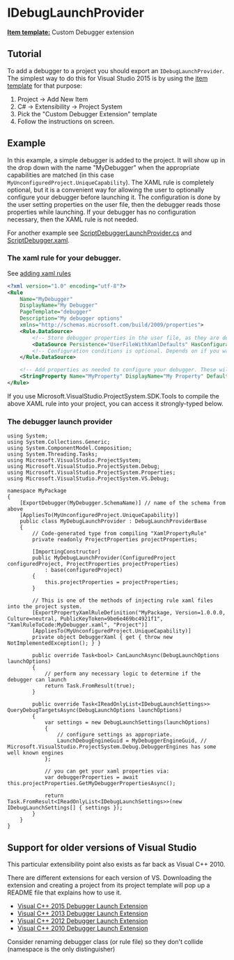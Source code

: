 IDebugLaunchProvider
===============

**[Item template:](project_item_templates.md)** Custom Debugger extension

## Tutorial
To add a debugger to a project you should export an `IDebugLaunchProvider`.
The simplest way to do this for Visual Studio 2015 is by using the [item template](project_item_templates.md)
for that purpose:

1. Project -> Add New Item
2. C# -> Extensibility -> Project System
3. Pick the "Custom Debugger Extension" template
4. Follow the instructions on screen.

## Example
In this example, a simple debugger is added to the project. It will show up in the drop down with the name "MyDebugger"
when the appropriate capabilities are matched (in this case `MyUnconfiguredProject.UniqueCapability`). The XAML rule
is completely optional, but it is a convenient way for allowing the user to optionally configure your debugger before
launching it. The configuration is done by the user setting properties on the user file, then the debugger reads those
properties while launching. If your debugger has no configuration necessary, then the XAML rule is not needed.

For another example see [ScriptDebuggerLaunchProvider.cs](../../samples/WindowsScript/WindowsScript/WindowsScript.ProjectType/ScriptDebuggerLaunchProvider.cs)
and [ScriptDebugger.xaml](../../samples/WindowsScript/WindowsScript/WindowsScript.ProjectType/BuildSystem/Rules/ScriptDebugger.xaml).

### The xaml rule for your debugger.
See [adding xaml rules](adding_xaml_rules.md)

``` XML
<?xml version="1.0" encoding="utf-8"?>
<Rule
	Name="MyDebugger"
	DisplayName="My Debugger"
	PageTemplate="debugger"
	Description="My debugger options"
	xmlns="http://schemas.microsoft.com/build/2009/properties">
    <Rule.DataSource>
        <!-- Store debugger properties in the user file, as they are design-time -->
        <DataSource Persistence="UserFileWithXamlDefaults" HasConfigurationCondition="True"/>
        <!-- Configuration conditions is optional. Depends on if you want these to be set per configuration. -->
    </Rule.DataSource>

    <!-- Add properties as needed to configure your debugger. These will appear on project properties. -->
    <StringProperty Name="MyProperty" DisplayName="My Property" Default="something" Description="Some property for configuring the debugger" />
</Rule>
```

If you use Microsoft.VisualStudio.ProjectSystem.SDK.Tools to compile the above XAML rule into your project, you can access it strongly-typed below.


### The debugger launch provider
``` CSharp
using System;
using System.Collections.Generic;
using System.ComponentModel.Composition;
using System.Threading.Tasks;
using Microsoft.VisualStudio.ProjectSystem;
using Microsoft.VisualStudio.ProjectSystem.Debug;
using Microsoft.VisualStudio.ProjectSystem.Properties;
using Microsoft.VisualStudio.ProjectSystem.VS.Debug;

namespace MyPackage
{
    [ExportDebugger(MyDebugger.SchemaName)] // name of the schema from above
    [AppliesTo(MyUnconfiguredProject.UniqueCapability)]
    public class MyDebugLaunchProvider : DebugLaunchProviderBase
    {
        // Code-generated type from compiling "XamlPropertyRule"
        private readonly ProjectProperties projectProperties;

        [ImportingConstructor]
        public MyDebugLaunchProvider(ConfiguredProject configuredProject, ProjectProperties projectProperties)
            : base(configuredProject)
        {
            this.projectProperties = projectProperties;
        }

        // This is one of the methods of injecting rule xaml files into the project system.
        [ExportPropertyXamlRuleDefinition("MyPackage, Version=1.0.0.0, Culture=neutral, PublicKeyToken=9be6e469bc4921f1", "XamlRuleToCode:MyDebugger.xaml", "Project")]
        [AppliesTo(MyUnconfiguredProject.UniqueCapability)]
        private object DebuggerXaml { get { throw new NotImplementedException(); } }

        public override Task<bool> CanLaunchAsync(DebugLaunchOptions launchOptions)
        {
            // perform any necessary logic to determine if the debugger can launch
            return Task.FromResult(true);
        }

        public override Task<IReadOnlyList<IDebugLaunchSettings>> QueryDebugTargetsAsync(DebugLaunchOptions launchOptions)
        {
            var settings = new DebugLaunchSettings(launchOptions)
            {
                // configure settings as appropriate.
                LaunchDebugEngineGuid = MyDebuggerEngineGuid, // Microsoft.VisualStudio.ProjectSystem.Debug.DebuggerEngines has some well known engines
            };

            // you can get your xaml properties via:
            var debuggerProperties = await this.projectProperties.GetMyDebuggerPropertiesAsync();

            return Task.FromResult<IReadOnlyList<IDebugLaunchSettings>>(new IDebugLaunchSettings[] { settings });
        }
    }
}

```


## Support for older versions of Visual Studio

This particular extensibility point also exists as far back as Visual C++ 2010.

There are different extensions for each version of VS. Downloading the 
extension and creating a project from its project template will pop up 
a README file that explains how to use it.

- [Visual C++ 2015 Debugger Launch Extension][1]
- [Visual C++ 2013 Debugger Launch Extension][2]
- [Visual C++ 2012 Debugger Launch Extension][3]
- [Visual C++ 2010 Debugger Launch Extension][4]

Consider renaming debugger class (or rule file) so they don't collide
(namespace is the only distinguisher)
    
 [1]: https://visualstudiogallery.msdn.microsoft.com/7fe7f19f-ceb9-47e3-b440-c62df2b85281
 [2]: http://visualstudiogallery.msdn.microsoft.com/e831676e-9510-4651-b724-cf4299b220b5
 [3]: http://visualstudiogallery.msdn.microsoft.com/8d2faf2c-3937-489a-9e0a-c43ff26ca427
 [4]: http://visualstudiogallery.msdn.microsoft.com/f1e9c8b5-134e-4bb1-bd0e-37a220dae99e
